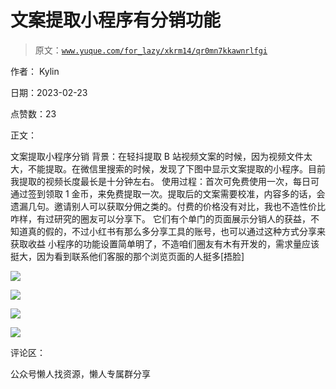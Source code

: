 # 文案提取小程序有分销功能

> 原文：[`www.yuque.com/for_lazy/xkrm14/qr0mn7kkawnrlfgi`](https://www.yuque.com/for_lazy/xkrm14/qr0mn7kkawnrlfgi)



作者： Kylin



日期：2023-02-23



点赞数：23



正文：



文案提取小程序分销 背景：在轻抖提取 B 站视频文案的时候，因为视频文件太大，不能提取。在微信里搜索的时候，发现了下图中显示文案提取的小程序。目前我提取的视频长度最长是十分钟左右。 使用过程：首次可免费使用一次，每日可通过签到领取 1 金币，来免费提取一次。提取后的文案需要校准，内容多的话，会遗漏几句。邀请别人可以获取分佣之类的。付费的价格没有对比，我也不造性价比咋样，有过研究的圈友可以分享下。 它们有个单门的页面展示分销人的获益，不知道真的假的，不过小红书有那么多分享工具的账号，也可以通过这种方式分享来获取收益 小程序的功能设置简单明了，不造咱们圈友有木有开发的，需求量应该挺大，因为看到联系他们客服的那个浏览页面的人挺多[捂脸]



![](img/db38b9f0062472fc1e06648f68b8a920.png)  

![](img/fca48315b57f6f4457201d2f6fc517d2.png)



![](img/063dda865f673204399e8e4db8b50b0c.png)



![](img/d1967b3c2fc397163d39125dd2efa796.png)



评论区：



公众号懒人找资源，懒人专属群分享

</ne-p>